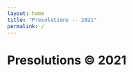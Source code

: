 ```yaml
---
layout: home
title: "Presolutions -- 2021"
permalink: /
---
```

<html>
<head>
    <!-- Autor: Alexander U.Jurankov -->
    <meta charset="utf-8">
    <!-- <link rel="stylesheet" href="data:text/css;base64,..."> -->
    <!-- <link rel="stylesheet" type="text/css" href="Article.css"> -->
    <title>Presolutions</title>
</head>
<body>

<h1>Presolutions © 2021</h1>

</body>
<!-- <script src="data:application/javascript;base64,..."></script> -->
<!-- <script src="Article.js"></script> -->
</html>

